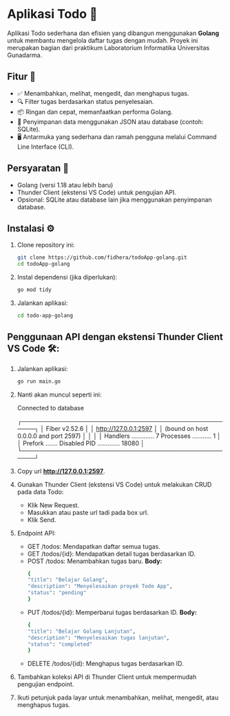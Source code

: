 # Aplikasi Todo 📝  
Aplikasi Todo sederhana dan efisien yang dibangun menggunakan **Golang** untuk membantu mengelola daftar tugas dengan mudah. Proyek ini merupakan bagian dari praktikum Laboratorium Informatika Universitas Gunadarma.  

## Fitur 🚀  
- ✅ Menambahkan, melihat, mengedit, dan menghapus tugas.  
- 🔍 Filter tugas berdasarkan status penyelesaian.  
- 📦 Ringan dan cepat, memanfaatkan performa Golang.  
- 📁 Penyimpanan data menggunakan JSON atau database (contoh: SQLite).  
- 🖥️ Antarmuka yang sederhana dan ramah pengguna melalui Command Line Interface (CLI).

## Persyaratan 🛑
- Golang (versi 1.18 atau lebih baru)
- Thunder Client (ekstensi VS Code) untuk pengujian API.
- Opsional: SQLite atau database lain jika menggunakan penyimpanan database.


## Instalasi ⚙️  
1. Clone repository ini:  
   ```bash
   git clone https://github.com/fidhera/todoApp-golang.git
   cd todoApp-golang

2. Instal dependensi (jika diperlukan):
   ```bash
   go mod tidy
   
3. Jalankan aplikasi:
   ```bash
   cd todo-app-golang

## Penggunaan API dengan ekstensi Thunder Client VS Code 🛠️:
1. Jalankan aplikasi:
   ```bash
   go run main.go

2. Nanti akan muncul seperti ini:
   
   Connected to database

   ┌───────────────────────────────────────────────────┐ 
   │                   Fiber v2.52.6                   │ 
   │               http://127.0.0.1:2597               │ 
   │       (bound on host 0.0.0.0 and port 2597)       │ 
   │                                                   │ 
   │ Handlers ............. 7  Processes ........... 1 │ 
   │ Prefork ....... Disabled  PID ............. 18080 │ 
   └───────────────────────────────────────────────────┘ 

4. Copy url **http://127.0.0.1:2597**.
   
6. Gunakan Thunder Client (ekstensi VS Code) untuk melakukan CRUD pada data Todo:
   - Klik New Request.
   - Masukkan atau paste url tadi pada box url.
   - Klik Send.
     
7. Endpoint API:
   - GET /todos: Mendapatkan daftar semua tugas.
   - GET /todos/{id}: Mendapatkan detail tugas berdasarkan ID.
   - POST /todos: Menambahkan tugas baru.
     **Body:**
     ```bash
     {
     "title": "Belajar Golang",
     "description": "Menyelesaikan proyek Todo App",
     "status": "pending"
     }

   - PUT /todos/{id}: Memperbarui tugas berdasarkan ID.
     **Body:**
     ```bash
     {
     "title": "Belajar Golang Lanjutan",
     "description": "Menyelesaikan tugas lanjutan",
     "status": "completed"
     }

   - DELETE /todos/{id}: Menghapus tugas berdasarkan ID.

8. Tambahkan koleksi API di Thunder Client untuk mempermudah pengujian endpoint.

7. Ikuti petunjuk pada layar untuk menambahkan, melihat, mengedit, atau menghapus tugas.
